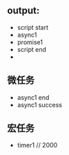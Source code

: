 ## output:
- script start
- async1
- promise1
- script end
- 

## 微任务
- async1 end
- async1 success

## 宏任务
- timer1  // 2000
